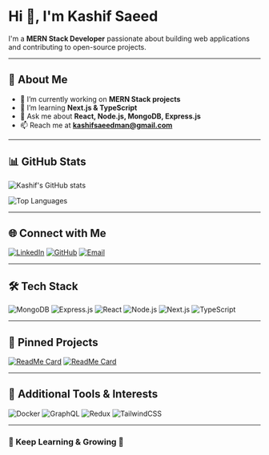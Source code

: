 # Hi 👋, I'm Kashif Saeed

I'm a **MERN Stack Developer** passionate about building web applications and contributing to open-source projects.

---

## 🚀 About Me
- 🔭 I’m currently working on **MERN Stack projects**
- 🌱 I’m learning **Next.js & TypeScript**
- 💬 Ask me about **React, Node.js, MongoDB, Express.js**
- 📫 Reach me at **kashifsaeedman@gmail.com**

---

## 📊 GitHub Stats
![Kashif's GitHub stats](https://github-readme-stats.vercel.app/api?username=KashifSaeed&show_icons=true&theme=dark)

![Top Languages](https://github-readme-stats.vercel.app/api/top-langs/?username=KashifSaeed&layout=compact&theme=dark)

---

## 🌐 Connect with Me
[![LinkedIn](https://img.shields.io/badge/LinkedIn-0077B5?style=for-the-badge&logo=linkedin&logoColor=white)](https://www.linkedin.com/in/kashif-saeed-286711246/)
[![GitHub](https://img.shields.io/badge/GitHub-181717?style=for-the-badge&logo=github&logoColor=white)](https://github.com/KashifSaeed)
[![Email](https://img.shields.io/badge/Email-D14836?style=for-the-badge&logo=gmail&logoColor=white)](mailto:your-email@example.com)

---

## 🛠 Tech Stack
![MongoDB](https://img.shields.io/badge/MongoDB-4EA94B?style=for-the-badge&logo=mongodb&logoColor=white)
![Express.js](https://img.shields.io/badge/Express.js-000000?style=for-the-badge&logo=express&logoColor=white)
![React](https://img.shields.io/badge/React-61DAFB?style=for-the-badge&logo=react&logoColor=black)
![Node.js](https://img.shields.io/badge/Node.js-339933?style=for-the-badge&logo=node.js&logoColor=white)
![Next.js](https://img.shields.io/badge/Next.js-000000?style=for-the-badge&logo=next.js&logoColor=white)
![TypeScript](https://img.shields.io/badge/TypeScript-3178C6?style=for-the-badge&logo=typescript&logoColor=white)

---

## 📌 Pinned Projects
[![ReadMe Card](https://github-readme-stats.vercel.app/api/pin/?username=KashifSaeed&repo=your-project&theme=dark)](https://github.com/KashifSaeed/your-project)
[![ReadMe Card](https://github-readme-stats.vercel.app/api/pin/?username=KashifSaeed&repo=another-project&theme=dark)](https://github.com/KashifSaeed/another-project)

---

## 🎯 Additional Tools & Interests
![Docker](https://img.shields.io/badge/Docker-2496ED?style=for-the-badge&logo=docker&logoColor=white)
![GraphQL](https://img.shields.io/badge/GraphQL-E10098?style=for-the-badge&logo=graphql&logoColor=white)
![Redux](https://img.shields.io/badge/Redux-764ABC?style=for-the-badge&logo=redux&logoColor=white)
![TailwindCSS](https://img.shields.io/badge/TailwindCSS-38B2AC?style=for-the-badge&logo=tailwind-css&logoColor=white)

---

### 🎯 Keep Learning & Growing 🚀
